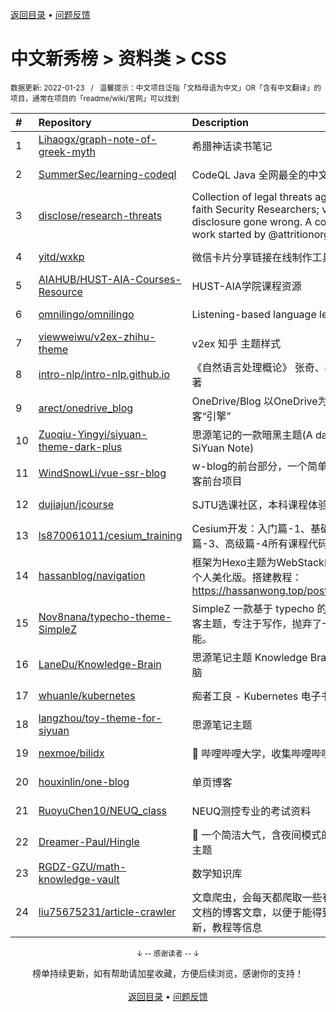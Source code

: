 <a href="https://github.com/GrowingGit/GitHub-Chinese-Top-Charts#github中文排行榜">返回目录</a> • <a href="/content/docs/feedback.md">问题反馈</a>

# 中文新秀榜 > 资料类 > CSS
<sub>数据更新: 2022-01-23&nbsp;&nbsp;&nbsp;/&nbsp;&nbsp;&nbsp;温馨提示：中文项目泛指「文档母语为中文」OR「含有中文翻译」的项目，通常在项目的「readme/wiki/官网」可以找到</sub>

|#|Repository|Description|Stars|Updated|Created|
|:-|:-|:-|:-|:-|:-|
|1|[Lihaogx/graph-note-of-greek-myth](https://github.com/Lihaogx/graph-note-of-greek-myth)|希腊神话读书笔记|502|2021-12-13|2021-08-01|
|2|[SummerSec/learning-codeql](https://github.com/SummerSec/learning-codeql)|CodeQL Java 全网最全的中文学习资料|333|2022-01-12|2021-03-11|
|3|[disclose/research-threats](https://github.com/disclose/research-threats)|Collection of legal threats against good faith Security Researchers; vulnerability disclosure gone wrong. A continuation of work started by @attritionorg|199|2021-10-26|2021-04-05|
|4|[yitd/wxkp](https://github.com/yitd/wxkp)|微信卡片分享链接在线制作工具|71|2021-12-11|2021-08-14|
|5|[AIAHUB/HUST-AIA-Courses-Resource](https://github.com/AIAHUB/HUST-AIA-Courses-Resource)|HUST-AIA学院课程资源|40|2022-01-17|2021-05-10|
|6|[omnilingo/omnilingo](https://github.com/omnilingo/omnilingo)|Listening-based language learning|28|2021-09-16|2021-02-27|
|7|[viewweiwu/v2ex-zhihu-theme](https://github.com/viewweiwu/v2ex-zhihu-theme)|v2ex 知乎 主题样式|22|2022-01-06|2021-12-06|
|8|[intro-nlp/intro-nlp.github.io](https://github.com/intro-nlp/intro-nlp.github.io)|《自然语言处理概论》  张奇、桂韬、黄萱菁著|20|2021-11-01|2021-05-25|
|9|[arect/onedrive_blog](https://github.com/arect/onedrive_blog)|OneDrive/Blog 以OneDrive为储存的博客“引擎”|19|2022-01-10|2021-12-10|
|10|[Zuoqiu-Yingyi/siyuan-theme-dark-plus](https://github.com/Zuoqiu-Yingyi/siyuan-theme-dark-plus)|思源笔记的一款暗黑主题(A dark theme of SiYuan Note)|14|2022-01-21|2021-12-24|
|11|[WindSnowLi/vue-ssr-blog](https://github.com/WindSnowLi/vue-ssr-blog)|w-blog的前台部分，一个简单的nuxtJs的博客前台项目|14|2021-11-23|2021-07-19|
|12|[dujiajun/jcourse](https://github.com/dujiajun/jcourse)|SJTU选课社区，本科课程体验评价|13|2022-01-21|2021-05-29|
|13|[ls870061011/cesium_training](https://github.com/ls870061011/cesium_training)|Cesium开发：入门篇-1、基础篇-2、工具篇-3、高级篇-4所有课程代码|13|2021-11-06|2021-04-30|
|14|[hassanblog/navigation](https://github.com/hassanblog/navigation)|框架为Hexo主题为WebStack的网址导航之个人美化版。搭建教程：https://hassanwong.top/posts/61c6c2e8/|12|2022-01-15|2021-02-19|
|15|[Nov8nana/typecho-theme-SimpleZ](https://github.com/Nov8nana/typecho-theme-SimpleZ)|SimpleZ 一款基于 typecho 的简约风单栏博客主题，专注于写作，抛弃了一切臃肿的功能。|11|2021-11-16|2021-06-21|
|16|[LaneDu/Knowledge-Brain](https://github.com/LaneDu/Knowledge-Brain)|思源笔记主题 Knowledge Brain 寓意知识大脑|9|2021-12-31|2021-07-04|
|17|[whuanle/kubernetes](https://github.com/whuanle/kubernetes)|痴者工良 - Kubernetes 电子书|9|2022-01-22|2021-05-20|
|18|[langzhou/toy-theme-for-siyuan](https://github.com/langzhou/toy-theme-for-siyuan)|思源笔记主题|8|2021-07-28|2021-06-10|
|19|[nexmoe/bilidx](https://github.com/nexmoe/bilidx)|📕 哔哩哔哩大学，收集哔哩哔哩的学习资源|8|2021-09-20|2021-02-27|
|20|[houxinlin/one-blog](https://github.com/houxinlin/one-blog)|单页博客|7|2021-11-26|2021-10-20|
|21|[RuoyuChen10/NEUQ_class](https://github.com/RuoyuChen10/NEUQ_class)|NEUQ测控专业的考试资料|7|2021-10-16|2021-09-05|
|22|[Dreamer-Paul/Hingle](https://github.com/Dreamer-Paul/Hingle)|🎈 一个简洁大气，含夜间模式的 Hexo 博客主题|6|2021-10-24|2021-10-24|
|23|[RGDZ-GZU/math-knowledge-vault](https://github.com/RGDZ-GZU/math-knowledge-vault)|数学知识库|5|2021-11-29|2021-10-22|
|24|[liu75675231/article-crawler](https://github.com/liu75675231/article-crawler)|文章爬虫，会每天都爬取一些有价值的官方文档的博客文章，以便于能得到第一手的更新，教程等信息|5|2021-12-10|2021-02-15|

<div align="center">
    <p><sub>↓ -- 感谢读者 -- ↓</sub></p>
    榜单持续更新，如有帮助请加星收藏，方便后续浏览，感谢你的支持！
</div>

<br/>

<div align="center"><a href="https://github.com/GrowingGit/GitHub-Chinese-Top-Charts#github中文排行榜">返回目录</a> • <a href="/content/docs/feedback.md">问题反馈</a></div>
